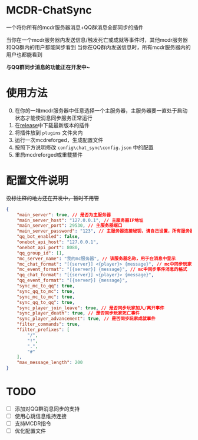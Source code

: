 # MCDR-ChatSync
一个将你所有的mcdr服务器消息+QQ群消息全部同步的插件

当你在一个mcdr服务器内发送信息/触发死亡或成就等事件时，其他mcdr服务器和QQ群内的用户都能同步看到
当你在QQ群内发送信息时，所有mcdr服务器内的用户也都能看到

**与QQ群同步消息的功能正在开发中~**

# 使用方法
0. 在你的一堆mcdr服务器中任意选择一个主服务器，主服务器要一直处于启动状态才能使消息同步服务正常运行
1. 在[release](https://github.com/sedatemickey/MCDR-ChatSync/releases)中下载最新版本的插件
2. 将插件放到 `plugins` 文件夹内
3. 运行一次mcdreforged，生成配置文件
4. 按照下方说明修改 `config\chat_sync\config.json` 中的配置
5. 重启mcdreforged或重载插件

# 配置文件说明
~~没标注释的地方还在开发中，暂时不用管~~
```json
{
    "main_server": true, // 是否为主服务器
    "main_server_host": "127.0.0.1", // 主服务器IP地址
    "main_server_port": 29530, // 主服务器端口
    "main_server_password": "123", // 主服务器连接秘钥，请自己设置，所有服务器必须相同
    "qq_bot_enabled": false,
    "onebot_api_host": "127.0.0.1",
    "onebot_api_port": 8080,
    "qq_group_id": [],
    "mc_server_name": "我的mc服务器", // 该服务器名称，用于在消息中显示
    "mc_chat_format": "[{server}] <{player}> {message}", // mc中同步玩家聊天消息的格式
    "mc_event_format": "[{server}] {message}", // mc中同步事件消息的格式
    "qq_chat_format": "[{server}] <{player}> {message}",
    "qq_event_format": "[{server}] {message}",
    "sync_mc_to_qq": true,
    "sync_qq_to_mc": true,
    "sync_mc_to_mc": true,
    "sync_qq_to_qq": true,
    "sync_player_join_leave": true, // 是否同步玩家加入/离开事件
    "sync_player_death": true, // 是否同步玩家死亡事件
    "sync_player_advancement": true, // 是否同步玩家成就事件
    "filter_commands": true,
    "filter_prefixes": [
        "/",
        "!",
        ".",
        "#"
    ],
    "max_message_length": 200
}
```

# TODO
- [ ] 添加对QQ群消息同步的支持
- [ ] 使用心跳信息维持连接
- [ ] 支持MCDR指令
- [ ] 优化配置文件